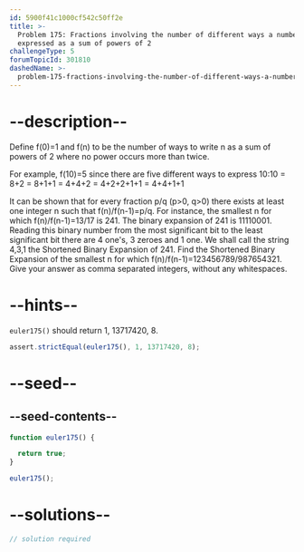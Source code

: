 ```yaml
---
id: 5900f41c1000cf542c50ff2e
title: >-
  Problem 175: Fractions involving the number of different ways a number can be
  expressed as a sum of powers of 2
challengeType: 5
forumTopicId: 301810
dashedName: >-
  problem-175-fractions-involving-the-number-of-different-ways-a-number-can-be-expressed-as-a-sum-of-powers-of-2
---
```


# --description--

Define f(0)=1 and f(n) to be the number of ways to write n as a sum of powers of 2 where no power occurs more than twice.

For example, f(10)=5 since there are five different ways to express 10:10 = 8+2 = 8+1+1 = 4+4+2 = 4+2+2+1+1 = 4+4+1+1

It can be shown that for every fraction p/q (p>0, q>0) there exists at least one integer n such that f(n)/f(n-1)=p/q. For instance, the smallest n for which f(n)/f(n-1)=13/17 is 241. The binary expansion of 241 is 11110001. Reading this binary number from the most significant bit to the least significant bit there are 4 one's, 3 zeroes and 1 one. We shall call the string 4,3,1 the Shortened Binary Expansion of 241. Find the Shortened Binary Expansion of the smallest n for which f(n)/f(n-1)=123456789/987654321. Give your answer as comma separated integers, without any whitespaces.

# --hints--

`euler175()` should return 1, 13717420, 8.

```js
assert.strictEqual(euler175(), 1, 13717420, 8);
```

# --seed--

## --seed-contents--

```js
function euler175() {

  return true;
}

euler175();
```

# --solutions--

```js
// solution required
```